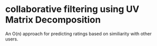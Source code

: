 # collaborative filtering using UV Matrix Decomposition

An O(n) approach for predicting ratings based on similiarity with other users.